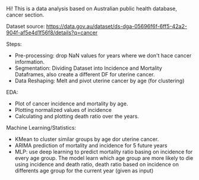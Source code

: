 Hi! This is a data analysis based on Australian public health database, cancer section.

Dataset source: https://data.gov.au/dataset/ds-dga-05696f6f-6ff5-42a2-904f-af5e4d1f56f8/details?q=cancer

Steps:
  - Pre-processing: drop NaN values for years where we don't hace cancer information.
  - Segmentation: Dividing Dataset into Incidence and Mortality Dataframes, also create a different DF for uterine cancer.
  - Data Reshaping: Melt and pivot uterine cancer by age (for clustering)

EDA:
  - Plot of cancer incidence and mortality by age.
  - Plotting normalized values of incidence
  - Calculating and plotting death ratio over the years.

Machine Learning/Statistics:
  - KMean to cluster similar groups by age dor uterine cancer.
  - ARIMA prediction of mortality and incidence for 5 future years
  - MLP: use deep learning to predict mortality ratio basing on incidence for every age group.
    The model learn which age group are more likely to die using incidence and death ratio, death ratio
    based on incidence on differents age group for the current year (given as input)
